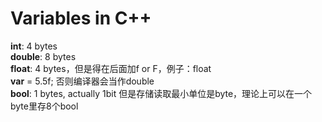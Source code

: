 # Variables in C++
**int**: 4 bytes  
**double**: 8 bytes  
**float**: 4 bytes，但是得在后面加f or F，例子：float  
**var** = 5.5f; 否则编译器会当作double  
**bool**: 1 bytes, actually 1bit 但是存储读取最小单位是byte，理论上可以在一个byte里存8个bool  